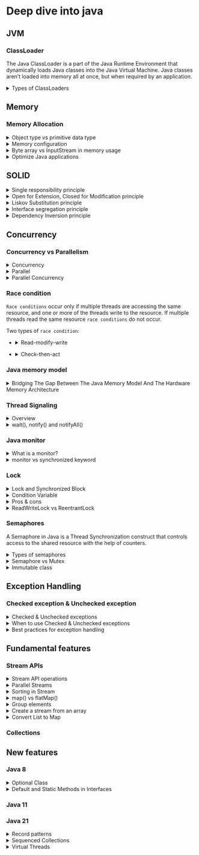 # Deep dive into java
## JVM
### ClassLoader
The Java ClassLoader is a part of the Java Runtime Environment that dynamically loads Java classes into the Java Virtual Machine. Java classes aren’t loaded into memory all at once, but when required by an application. 

<details>
  <summary>Types of ClassLoaders</summary>
  <br/>
  
  + **BootStrap ClassLoader:**  is a Machine code which kickstarts the operation when the JVM calls it. It is not a java class.
  + **Extension ClassLoader:** is a child of **Bootstrap ClassLoader** and loads the extensions of core java classes from JDK (jre/lib/ext)
  + **System Class Loader:** takes care of loading all the application level classes into the JVM
  
  Ref: https://www.geeksforgeeks.org/classloader-in-java/#:~:text=The%20Java%20ClassLoader%20is%20a,when%20required%20by%20an%20application.

</details>

## Memory
### Memory Allocation

<details>
  <summary>Object type vs primitive data type</summary>
  <br/>
  
   Type name | Object type | Primitive data type | 
   | --- | --- | --- | 
  Interger vs int | 16 bytes | 4 bytes 
  Short vs short | 0 | 2 bytes
  Byte vs byte | 0 | 1 byte
  Float vs float | 0 | 4 bytes
  Double vs double | 0 | 8 bytes
  Long vs long | 24 bytes | 8 bytes
  Boolean vs boolean | 0 | 1 bit
  char | - | 2 bytes
  String | 40 bytes | -
  
  + Ref: https://www.javamex.com/tutorials/memory/

</details>
<details>
  <summary>Memory configuration</summary>
  <br/>
  
   | Type name | Description | 
   | --- | --- | 
   | -Xms | set initial Java heap size
   | -Xmx | set maximum Java heap size
  
  + Ref: https://alvinalexander.com/blog/post/java/java-xmx-xms-memory-heap-size-control/

</details>

<details>
  <summary>Byte array vs InputStream in memory usage</summary>
  <br/>

  InputStream is generally better than Byte Array in terms of memory usage. 

  _InputStream:_

  + **Chunked Reading:** InputStream reads data in small chunks, rather than loading the entire file into memory at once. This means only a small portion of the data is in memory at any given time.
  + **Lower Memory Footprint:** Because it processes data incrementally, InputStream uses significantly less memory, making it ideal for large files or high-traffic scenarios.

  _Byte Array:_

  + **Full Data Loading:** Byte Array loads the entire file into memory. For large files, this can consume a lot of memory.
  + **High Memory Usage:** If you have multiple large files or many concurrent requests, the memory usage can quickly add up, potentially leading to memory exhaustion.
  
</details>

<details>
  <summary>Optimize Java applications</summary>
  <br/>
  
  + Efficient Data Structures - For example, use `ArrayList` for accessing rather than insertions/deletions, use `LinkedList` if have frequent insertions/deletions and less frequent access.
  + Optimize I/O Operations - Use BufferedReader and BufferedWriter for reading and writing text files.
  + Optimize SQL Queries
  + Cache Results
  + Use Asynchronous Processing

</details>


## SOLID

<details>
  <summary>Single responsibility principle</summary>
  <br/>
  
  A class should only have one responsibility
  
  _Example:_ The `EntityManager` interface provides a set of methods to persist, update, remove and read entities from a relational database. It doesn’t implement any business logic or validation or user authentication.
  
</details>
<details>
  <summary>Open for Extension, Closed for Modification principle</summary>
  <br/>
  
  Classes should be open for extension but closed for modification.

  _Example:_
  ```
  public interface PaymentProcessor {
      void processPayment(Order order);
  }
  
  public class PayPalPaymentProcessor implements PaymentProcessor {
      // Implementation for PayPal
  }
  
  public class CreditCardPaymentProcessor implements PaymentProcessor {
      // Implementation for credit card
  }
  ```
  By using an interface `PaymentProcessor`, we can introduce new payment methods without modifying the `Order` class.
</details>
<details>
  <summary>Liskov Substitution principle</summary>
  <br/>
  
  If class A is a subtype of class B, we should be able to replace B with A without disrupting the behavior of our program.
  
  Signs of violation of the substitutions Liskov:
  + Overridden methods with unexpected behavior
  + Empty method overrides

  _Example_: a `Square` class inherits from `Rectangle`, but always enforces `width` to equal `height`. This breaks the expectation of independent width and height manipulation in rectangles.
  
</details>
<details>
  <summary>Interface segregation principle</summary>
  <br/>
  
  Larger interfaces should be split into smaller ones to fit with multiple specific purposes.
  
  _Example:_ If only data manipulation (CRUD) is needed, we can use `CrudRepository`. And when we need to view pages, we can use `PagingAndSortingRepository`
  
</details>
<details>
  <summary>Dependency Inversion principle</summary>
  <br/> 
  
  + High-level modules should not depend on low-level modules. Both should depend on abstractions.
  + Abstractions should not depend on details. Details should depend on abstractions.
  
  _Example:_ 
  
  ```
  // Low-level module (concrete implementation)
  public class FileLogger implements Logger {
      public void log(String message) {
          // Write message to a file
      }
  }
  ```
  ```
  // Abstraction
  public interface Logger {
      void log(String message);
  }
  ```
  ```
  // High-level module
  public class OrderProcessor {
      private Logger logger;
  
      public OrderProcessor(Logger logger) {
          this.logger = logger;
      }
  
      public void processOrder(Order order) {
          // ... process order
          logger.log("Order processed successfully");
      }
  }
  ```
+ **Dependency Inversion:** Instead of `OrderProcessor` directly depending on `FileLogger`, it depends on the `Logger` interface.
+ **Abstraction:** Both `OrderProcessor` and `FileLogger` depend on the `Logger` abstraction.
  
</details>

## Concurrency
### Concurrency vs Parallelism

<details>
  <summary>Concurrency</summary>
  <br/>
  
  ![](images/concurrency.PNG)
  
  Concurrency means that an application is making progress on more than one task - at the same time or at least seemingly at the same time. If the computer only has one CPU the application may not make progress on more than one task at _exactly the same time_
  
</details>

<details>
  <summary>Parallel</summary>
  <br/>
  
  ![](images/parallel.PNG)
  
  Parallel execution is when a computer has more than one CPU or CPU core, and makes progress on more than one task simultaneously.
  
</details>

<details>
  <summary>Parallel Concurrency</summary>
  <br/>
  
  ![](images/concurrency-parallel.PNG)
  
</details>

### Race condition
`Race conditions` occur only if multiple threads are accessing the same resource, and one or more of the threads write to the resource. If multiple threads read the same resource `race conditions` do not occur.

Two types of `race condition`:
+ <details>
  <summary>Read-modify-write</summary>
  
  ```
  public class Counter {
       protected long count = 0;

       public void add(long value){
           this.count = this.count + value;
       }
  }
  ```
  For example, two threads wanted to add values 2 and 3. Thus the result should be 5 after the two threads complete execution. In the above case it is 2, but it could as well have been 3.
</details>

+ <details>
  <summary>Check-then-act</summary>
  
  ```
  public class CheckThenActExample {

      public void checkThenAct(Map<String, String> sharedMap) {
          if(sharedMap.containsKey("key")){
              String val = sharedMap.remove("key");
              if(val == null) {
                  System.out.println("Value for 'key' was null");
              }
          } else {
              sharedMap.put("key", "value");
          }
      }
  }
  ```
</details>
  
### Java memory model
<details>
  <summary>Bridging The Gap Between The Java Memory Model And The Hardware Memory Architecture</summary>

  ![](images/hardware.PNG)
  
</details>

### Thread Signaling
  
<details>
  <summary>Overview</summary>

  ![](images/waitnotify.png)
  
</details>

<details>
  <summary>wait(), notify() and notifyAll()</summary>

  + **wait()**<br/>
  
    It tells the calling thread to give up the lock and go to sleep until some other thread enters the same monitor and calls notify().
  
  + **notify()**<br/>
  
    It wakes up one single thread that called wait() on the same object. It should be noted that calling notify() does not actually give up a lock on a resource. It tells a waiting thread that that thread can wake up.
  
  + **notifyAll()**<br/>
  
    It wakes up all the threads that called wait() on the same object.
  <br/>
  _main_

  ```
  public class Hello {
      public static void main(String[] args) {
        Queue < String > q = new LinkedList < > ();
        boolean exit = false;
        Producer p = new Producer(q, exit);
        p.start();
        Consumer c = new Consumer(q, exit);
        c.start();
      }
  }
  ```


  _producer_
  ```
  public class Producer extends Thread {

      private volatile Queue < String > sharedQueue;

      private volatile boolean bExit;

      public Producer(Queue < String > myQueue, boolean bExit) {
          this.sharedQueue = myQueue;
          this.bExit = bExit;
      }
      public void run() {
          while (!bExit) {
              synchronized(sharedQueue) {
                  while (sharedQueue.isEmpty()) {
                    String item = String.valueOf(System.nanoTime());
                    sharedQueue.add(item);
                    System.out.println("Producer added : " + item);
                      try {
                          System.out.println("Producer sleeping by calling wait: " + item);
                          sharedQueue.wait();
                          System.out.println("Producer wake up: ");
                      } catch (InterruptedException e) {
                          e.printStackTrace();
                      }
                  }
              }
          }
      }
  }
  ```

  _consumer_

  ```
  public class Consumer extends Thread {

      private volatile Queue < String > sharedQueue;

      private volatile boolean bExit;

      public Consumer(Queue < String > myQueue, boolean bExit) {
          this.sharedQueue = myQueue;
          this.bExit = bExit;
      }
      public void run() {
          while (!bExit) {
              synchronized(sharedQueue) {
                  while (!sharedQueue.isEmpty()) {
                      String item = sharedQueue.poll();
                      System.out.println("Consumer removed : " + item);
                      System.out.println("Consumer notifying Producer: " + item);
                      sharedQueue.notify();
                  }
              }
          }
      }
  }
  ```
  _Output_

  ```
    Producer added : 12275948008616
    Producer sleeping by calling wait: 12275948008616
    Consumer removed : 12275948008616
    Consumer notifying Producer: 12275948008616
    Producer wake up: 
    Producer added : 12275948047960
    Producer sleeping by calling wait: 12275948047960
    Consumer removed : 12275948047960
    Consumer notifying Producer: 12275948047960
  ```

  + Ref: https://www.java67.com/2019/05/when-and-how-to-use-wait-and-notify-in-Java.html
  + Ref: https://ducmanhphan.github.io/2019-12-07-Using-wait-notify-in-synchronized-method-block-of-Multithreading-Java/
  + Ref: https://howtodoinjava.com/java/multi-threading/wait-notify-and-notifyall-methods/
  </details>

### Java monitor
<details>
  <summary>What is a monitor?</summary>
  <br/>
  
  Simply put, a _**monitor**_ is something that a thread can grab and hold, preventing all other threads from grabbing that same monitor and forcing them to wait until the monitor is released. 
</details>
<details>
  <summary>monitor vs synchronized keyword</summary>
  <br/>
  
  ```
  Object foo = new Object();
  synchronized (foo) {
    System.out.println("Hello world.");
  }
  ```
  The current thread will first grab the monitor associated with the object stored in variable `foo` and hold it while it prints `"Hello world"`, then releases it.
  
</details>
  
### Lock
  
<details>
  <summary>Lock and Synchronized Block</summary>
  <br/>
  
  + _lock()_ & _unlock()_ operation in separate methods
  + Support fairness by specifying the fairness property
  + The Lock API provides _tryLock()_ method. This reduces blocking time of thread waiting for the lock
  + Provides _lockInterruptibly()_ which can be used to interrupt the thread when it's waiting for the lock
  
  Ref: https://www.baeldung.com/java-concurrent-locks
  Ref: https://winterbe.com/posts/2015/04/30/java8-concurrency-tutorial-synchronized-locks-examples/
  
</details>
  
<details>
  <summary>Condition Variable</summary>
  <br/>
  
  Condition variables are instance of java.util.concurrent.locks.Condition class. As a reentrant lock replaces synchronized blocks or methods, a condition replaces the object monitor methods. which provides inter-thread communication methods similar to `wait()`, `notify()` and `notifyAll()` e.g. `await()`, `signal()`, and `signalAll()`.
  
  _Note: The lock can have multiple condition variables associated with the same lock_
  
  + Ref: https://javarevisited.blogspot.com/2015/06/java-lock-and-condition-example-producer-consumer.html#ixzz7QhNth9mS
  + Ref: https://medium.com/@tarunjain07/volatile-reentrant-lock-vs-synchronize-condition-variable-66e870a8434d#2738
  
</details>
<details>
  <summary>Pros & cons</summary>
  <br/>
  
  Pros:
  1) Ability to lock interruptibly.
  2) Ability to timeout while waiting for lock.
  3) Power to create fair lock.
  4) API to get list of waiting thread for lock.
  5) Flexibility to try for lock without blocking.
  
  Cons:
  1) wrapping method body inside `try-final` block

Read more: https://javarevisited.blogspot.com/2013/03/reentrantlock-example-in-java-synchronized-difference-vs-lock.html#ixzz7QhMEYXjR
  
  Ref: https://javarevisited.blogspot.com/2013/03/reentrantlock-example-in-java-synchronized-difference-vs-lock.html#axzz7Qc6BsHhk
  
</details>
<details>
  <summary>ReadWriteLock vs ReentrantLock</summary>
  <br/>
  
  **ReadWriteLock**:
  + `ReadLock` and `WriteLock` though are 2 separate instances only 1 will be allowed at a time...
  + Either `ReadLock` is being used _**(by n threads)**_ or `WriteLock` is being used _**(by 1 thread)**_
  + But never both at same time
  
  **ReentrantLock**:
  + One thread at a time
  
  
  ![](images/ReadWriteLockvsReentrantLock.png)
  
  Ref: https://www.youtube.com/watch?v=7VqWkc9o7RM&ab_channel=DefogTech
</details>

  
### Semaphores
  A Semaphore in Java is a Thread Synchronization construct that controls access to the shared resource with the help of counters. 
  
<details>
  <summary>Types of semaphores</summary>
  <br/>
  
  + Counting Semaphores
  + Bounded Semaphores
  + Timed Semaphores
  + Timed Semaphores
  
</details>
  
<details>
  <summary>Semaphore vs Mutex</summary>
  <br/>
  
  Semaphore can be counted, while mutex can only count to 1.
  
  _Note: Mutex (synchronized keyword, ReentrantLock, ReadWriteLock, ...)_
  
  Ref: https://www.baeldung.com/java-mutex
</details>

<details>
  <summary>Immutable class</summary>
  <br/>
  Immutability is a concept where an object’s state cannot be modified after it is created. This is particularly useful in concurrent programming.

  _Creating an Immutable Class in Java_
  + Declare the Class as Final
  + Make Fields Private and Final
  + No Setter Methods
  + Initialize All Fields in the Constructor
  + Return Copies of Mutable Fields

  _Example:_

  ```
  public final class ImmutableClass {
    private final int value;
    private final String name;
    private final List<String> items;

    public ImmutableClass(int value, String name, List<String> items) {
        this.value = value;
        this.name = name;
        // Create a new list to ensure the original list is not modified
        this.items = new ArrayList<>(items);
    }

    public int getValue() {
        return value;
    }

    public String getName() {
        return name;
    }

    public List<String> getItems() {
        // Return a copy of the list to prevent modification
        return new ArrayList<>(items);
    }
  }
  ```
  
</details>

## Exception Handling
### Checked exception & Unchecked exception

<details>
  <summary>Checked & Unchecked exceptions</summary>
  <br/>
  
  **Checked Exceptions:** 
  The exceptions that are checked at compile time. If a method throws a checked exception, it must either handle the exception using a `try-catch` block or declare it using the `throws` keyword.

  **Unchecked Exceptions:**
  The exceptions that are not checked at compile time. They are subclasses of `RuntimeException` and do not need to be declared or caught.
</details>

<details>
  <summary>When to use Checked & Unchecked exceptions</summary>
  <br/>
  
  _**Checked Exceptions:**_
  + **Recoverable Conditions:** Use for situations where the caller can reasonably be expected to recover from the exception. For example, if a file is not found, the caller might prompt the user to provide a different file path.
  + **External Resources:** When dealing with resources like files, databases, or network connections that might fail but can be retried.
  + **Mandatory Handling:** If you want to force the caller to handle the exception, use a checked exception.

  _**Un-checked Exceptions:**_
  + **Programming Errors:** Use unchecked exceptions for errors that are due to programming mistakes. These are typically bugs that should be fixed in the code rather than handled at runtime.
  + **Runtime Conditions:** Situations that are not expected to be recovered from, such as accessing an invalid array index or passing a null argument where it is not allowed.
  + **Optional Handling:** If you don’t want to force the caller to handle the exception, use an unchecked exception.
  
  Ref: https://stackoverflow.com/questions/499437/in-java-when-should-i-create-a-checked-exception-and-when-should-it-be-a-runti?noredirect=1&lq=1

  Ref: https://stackoverflow.com/questions/27578/when-to-choose-checked-and-unchecked-exceptions
  
</details>

<details>
  <summary>Best practices for exception handling</summary>
  <br/>

  + Use Specific Exception Classes - This makes your code more readable and allows for more exact error handling.
  + Catch Exceptions at the Right Level
  + Avoid Empty Catch Blocks
  + Log Exceptions Consistently
  
</details>

## Fundamental features
### Stream APIs

<details>
  <summary>Stream API operations</summary>
  <br/>

  **Intermediate Operations:** Operations transform a stream into another stream and are lazy, meaning they are not executed until a terminal operation is invoked.
  + `map`: Transforms each element.
  + `flatMap`: Transforms each element into a stream and flattens the resulting streams into a single stream.
  + `filter`: Selects elements based on a predicate.
  + `sorted`: Sorts the elements.
  + `distinct`: Removes duplicates.
  + `peek`: Used for debugging and observing the elements 
  + `limit`: Limit the number of elements
  + `skip`: Skips the first n elements.
  + `takeWhile`: Takes elements if the predicate is true.
  + `dropWhile`: Drops elements if the predicate is true.

  **Terminal Operations:** Operations produce a result.
  + `forEach`: Performs an action for each element.
  + `collect`: Converts the stream into a collection.
  + `reduce`: Aggregates elements into a single result.
  + `findFirst`: Returns the first element of the stream, if present.
  + `findAny`: Returns any element of the stream, if present.
  + `count`: Count of elements.
  + `match`: Returns true if match the predicate. (`anyMatch`, `allMatch`, `noneMatch`)
  + `min` & `max`: Returns the minimum or maximum element.

 _Note:_ Operations are lazy, meaning they are not executed until a terminal operation is invoked.

</details>
<details>
  <summary>Parallel Streams</summary>
  <br/>
  
  Streams can be processed in parallel to leverage multi-core processors.

  ```
  List<Integer> numbers = Arrays.asList(1, 2, 3, 4, 5, 6, 7, 8, 9, 10);
  int sum = numbers.parallelStream()
                   .filter(n -> n % 2 == 0)
                   .mapToInt(Integer::intValue)
                   .sum();
  ```

  By default number of threads used by parallel streams is determined by the `ForkJoinPool.commonPool()`. This pool typically has one less thread than the number of available processors. For example, system has 8 processors, the common pool will have 7 threads.

</details>
<details>
  <summary>Sorting in Stream</summary>
  <br/>
  
  _Sorting integer:_
  ```
  List<Integer> numbers = Arrays.asList(5, 3, 8, 1, 9);
  List<Integer> sortedNumbers = numbers.stream()
                                       .sorted()
                                       .collect(Collectors.toList());
  ```
  _Sorting date:_
  ```
  List<Person> sortedPeople = people.stream()
                                  .sorted(Comparator.comparing(Person::getBirthDate))
                                  .collect(Collectors.toList());
  ```
</details>
<details>
  <summary>map() vs flatMap()</summary>
  <br/>

  `map()`: Transforms each element in the stream into another object.
  ```
  List<String> names = Arrays.asList("Alice", "Bob", "Charlie");
  List<Integer> nameLengths = names.stream()
                                   .map(String::length)
                                   .collect(Collectors.toList());
  ```

  `flatMap()`: Transforms each element into a stream of objects and then flattens these streams into a single stream.
  ```
  List<List<String>> listOfLists = Arrays.asList(
    Arrays.asList("Alice", "Bob"),
    Arrays.asList("Charlie", "David")
  );
  List<String> flatList = listOfLists.stream()
                                     .flatMap(List::stream)
                                     .collect(Collectors.toList());
  ```
</details>
<details>
  <summary>Group elements</summary>
  <br/>

  **Using** `Collectors.groupingBy`**:**
  
  ```
  List<String> items = Arrays.asList("apple", "banana", "orange", "apple", "banana", "apple");

  Map<String, Long> groupedItems = items.stream()
      .collect(Collectors.groupingBy(Function.identity(), Collectors.counting()));
  ```

  **Using** Collectors.groupingBy **with a downstream collector: **

  ```
  List<String> items = Arrays.asList("apple", "banana", "orange", "apple", "banana", "apple");

  Map<String, List<String>> groupedItems = items.stream()
      .collect(Collectors.groupingBy(Function.identity(), Collectors.toList()));
  ```

  **Using** `Collectors.partitioningBy`**:**

  ```
  List<Integer> numbers = Arrays.asList(1, 2, 3, 4, 5, 6, 7, 8, 9, 10);

  Map<Boolean, List<Integer>> partitionedNumbers = numbers.stream()
      .collect(Collectors.partitioningBy(n -> n % 2 == 0));
  ```
</details>
<details>
  <summary>Create a stream from an array</summary>
  <br/>
  
  **Using** `Arrays.stream()`**:**
  ```
  String[] array = {"apple", "banana", "cherry"};

  Stream<String> stream = Arrays.stream(array);
  // or 
  Stream<String> stream = Stream.of(array);
  ```

  **For Primitive Arrays:**
  ```
  int[] array = {1, 2, 3, 4, 5};

  IntStream intStream = Arrays.stream(array);
  ```
</details>
<details>
  <summary>Convert List to Map</summary>
  <br/>

  **List Object to Map:**
  ```
  Map<String, Integer> map = people.stream()
            .collect(Collectors.toMap(
                Person::getName, // Key mapper
                Person::getAge   // Value mapper
            ));
  ```
  **Handling duplicate keys:**
  ```
  Map<String, Integer> map = list.stream()
    .collect(Collectors.toMap(
        Function.identity(), // Key mapper
        String::length,      // Value mapper
        (existing, replacement) -> existing // Merge function
    ));
  ```
</details>

### Collections

## New features

### Java 8

<details>
  <summary>Optional Class</summary>
  <br/>
  
</details>

<details>
  <summary>Default and Static Methods in Interfaces</summary>
  <br/>
  
  + Interfaces can now contain default and static methods.
  + Provides a way to add new methods to existing interfaces without breaking compatibility.

  ```
  interface Drawable {
      void draw();
  
      default void drawWithBorder() {
          draw();
          System.out.println("Drawing border");
      }
  }
  ```

  _**Interfaces:**_
  + **Fields:** Cannot have instance fields, and have implicitly `public`, `static`, and `final`.
  + **Methods:** Can have default methods, static methods, abstract methods (without a body) but cannot have constructors.
  + **Inheritance:** Supports multiple inheritance of type.
  + **Accessibility:** Cannot have private or protected members.

  _**Abstract Classes:**_
  + **Fields:** Can have fields with any visibility (`private`, `protected`, `public`). And it can be static or non-static, final or non-final.
  + **Methods:** Can have constructors, concrete methods (with a body), abstract methods (without a body).
  + **Inheritance:** Supports single inheritance.
  + **Accessibility:** Supports all types of member visibility (`private`, `protected`, `public`).

</details>

### Java 11
### Java 21
<details>
  <summary>Record patterns</summary>
  <br/>
  Key features:
  
  + **Enhanced instanceof:** You can use pattern matching within instanceof checks to extract fields from records directly.

  ```
  if (object instanceof Person p) {
      System.out.println("Name: " + p.name());
  }
  ```

  + **Deconstruction:** Record patterns enable you to deconstruct a record directly

  ```
  record Point(int a, int b) {}

  Object obj = new Point(3, 4);
  if (obj instanceof Point(int a, int b)) {
      System.out.println("a: " + a + ", b: " + b);
  }
  ```
  _If `obj` is an instance of `Point` and, if so, extracts the `a` and `b` values1._

  + **Record Patterns in Switch Expressions:** You can use record patterns in switch expressions to match specific record types and extract their fields.

  ```
  switch (obj) {
      case Person(String name, int age) -> System.out.println("Person: " + name + ", Age: " + age);
      case Animal(String species) -> System.out.println("Animal: " + species);
      default -> System.out.println("Unknown object");
  }
  ```
</details>
<details>
  <summary>Sequenced Collections</summary>
  <br/>
  Sequenced Collections introduce a consistent way to handle collections with a defined order by providing new interfaces and methods based on type of collections.

  **Java 21 introduces three new interfaces:**
  + `SequencedCollection`
  + `SequencedSet`
  + `SequencedMap`

  _Example:_

  **Before Java 21:** Different types of collections had different ways to access their elements, especially the first and last elements.
  
  + List:
    + First element: `list.get(0);`
    + Last element: `list.get(list.size() - 1);`
  + Deque:
    + First element: `deque.getFirst();`
    + Last element: `deque.getLast();`
  + SortedSet:
    + First element: `sortedSet.first();`
    + Last element: `sortedSet.last();`

  **With Java 21:** You can now use `getFirst()` and `getLast()` methods to access the first and last elements of any sequenced collection.

  + List:
    + First element: `list..getFirst();`
    + Last element: `list.getLast();`
  
</details>
<details>
  <summary>Virtual Threads</summary>
  <br/>

  Virtual threads are a feature introduced in Java 21 to simplify and enhance the handling of high-concurrency applications.

  ![](images/vitural_threads.png)

  Three terms are defined as:

  + **Platform thread:** The Java wrapper for an Operating System (OS) thread that is scheduled by the thread scheduler of the OS.
  + **Virtual Thread:** A lightweight abstraction of a task that can be bound (called "mounting" in Java 21) to a platform thread and is scheduled by the Java virtual thread scheduler.
  + **Carrier thread:** The platform thread on which a virtual thread is mounted.

  **When to use Virtual Threads:**

  + **Increased Throughput:** Virtual threads can handle a large number of concurrent tasks efficiently.
  + **I/O-Operation Tasks:** Virtual threads are comfortable for tasks that spend a lot of time waiting for I/O operations, such as reading from or writing to a _database_, making HTTP requests, or interacting with file systems.
  + **High Concurrency:** If your application needs to handle a large number of concurrent tasks.

  _Example:_

  ```
  \\ ExecutorService executor = Executors.newFixedThreadPool(10);
  ExecutorService executor = Executors.newVirtualThreadPerTaskExecutor();
  for (URI uri : uris) {
      executor.submit(() -> {
          // Handle HTTP request
      });
  }
  executor.shutdown();
  ```

  In this example, When a thread is blocked (e.g., waiting for an I/O operation), it still consumes system resources. But Virtual threads can be parked and unparked efficiently by the Java runtime, freeing up resources while waiting for I/O operations to complete.
  
</details>
